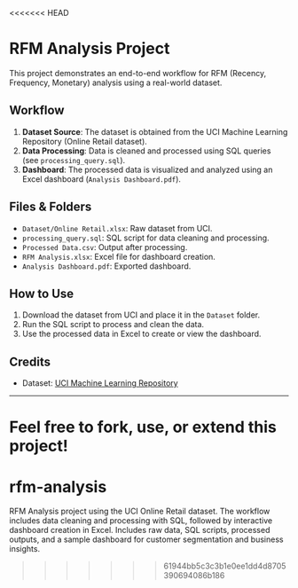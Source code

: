 <<<<<<< HEAD
# RFM Analysis Project

This project demonstrates an end-to-end workflow for RFM (Recency, Frequency, Monetary) analysis using a real-world dataset.

## Workflow

1. **Dataset Source**: The dataset is obtained from the UCI Machine Learning Repository (Online Retail dataset).
2. **Data Processing**: Data is cleaned and processed using SQL queries (see `processing_query.sql`).
3. **Dashboard**: The processed data is visualized and analyzed using an Excel dashboard (`Analysis Dashboard.pdf`).

## Files & Folders
- `Dataset/Online Retail.xlsx`: Raw dataset from UCI.
- `processing_query.sql`: SQL script for data cleaning and processing.
- `Processed Data.csv`: Output after processing.
- `RFM Analysis.xlsx`: Excel file for dashboard creation.
- `Analysis Dashboard.pdf`: Exported dashboard.

## How to Use
1. Download the dataset from UCI and place it in the `Dataset` folder.
2. Run the SQL script to process and clean the data.
3. Use the processed data in Excel to create or view the dashboard.

## Credits
- Dataset: [UCI Machine Learning Repository](https://archive.ics.uci.edu/ml/datasets/online+retail)

---
Feel free to fork, use, or extend this project!
=======
# rfm-analysis
RFM Analysis project using the UCI Online Retail dataset. The workflow includes data cleaning and processing with SQL, followed by interactive dashboard creation in Excel. Includes raw data, SQL scripts, processed outputs, and a sample dashboard for customer segmentation and business insights.
>>>>>>> 61944bb5c3c3b1e0ee1dd4d8705390694086b186

